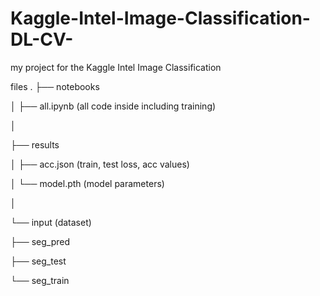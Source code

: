 # Kaggle-Intel-Image-Classification-DL-CV-
my project for the Kaggle Intel Image Classification

files
.
├── notebooks

│ ├── all.ipynb (all code inside including training)

│

├── results

│ ├── acc.json (train, test loss, acc values)

│ └── model.pth (model parameters)

│

└── input (dataset)

  ├── seg_pred
  
  ├── seg_test
  
  └── seg_train
